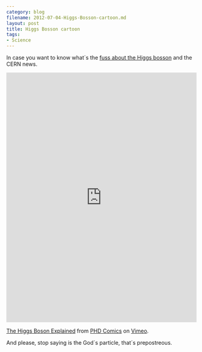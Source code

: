 ```yaml
---
category: blog
filename: 2012-07-04-Higgs-Bosson-cartoon.md
layout: post
title: Higgs Bosson cartoon
tags:
- Science
---
```


In case you want to know what´s the <a href="http://www.nytimes.com/2012/07/05/science/cern-physicists-may-have-discovered-higgs-boson-particle.html?pagewanted=all">fuss about the Higgs bosson</a> and the CERN news.

<iframe src="http://player.vimeo.com/video/41038445?portrait=0&amp;color=c8b3df" width="500" height="656" frameborder="0" webkitAllowFullScreen mozallowfullscreen allowFullScreen></iframe> <p><a href="http://vimeo.com/41038445">The Higgs Boson Explained</a> from <a href="http://vimeo.com/phdcomics">PHD Comics</a> on <a href="http://vimeo.com">Vimeo</a>.</p>


And please, stop saying is the God´s particle, that´s prepostreous.
